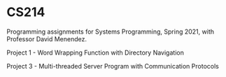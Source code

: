 # CS214
Programming assignments for Systems Programming, Spring 2021, with Professor David Menendez.

Project 1 - Word Wrapping Function with Directory Navigation

Project 3 - Multi-threaded Server Program with Communication Protocols
